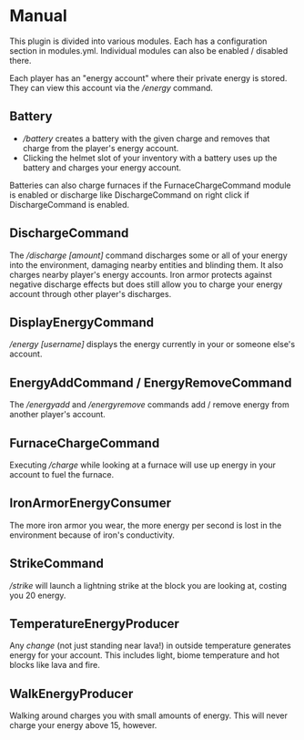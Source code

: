 Manual
======

This plugin is divided into various modules. Each has a configuration section in modules.yml. Individual modules can
also be enabled / disabled there.

Each player has an "energy account" where their private energy is stored. They can view this account via the */energy*
command.

Battery
-------

- */battery <charge>* creates a battery with the given charge and removes that charge from the player's energy account.
- Clicking the helmet slot of your inventory with a battery uses up the battery and charges your energy account.

Batteries can also charge furnaces if the FurnaceChargeCommand module is enabled or discharge like DischargeCommand on
right click if DischargeCommand is enabled.

DischargeCommand
----------------

The */discharge [amount]* command discharges some or all of your energy into the environment, damaging nearby entities
and blinding them. It also charges nearby player's energy accounts. Iron armor protects against negative discharge
effects but does still allow you to charge your energy account through other player's discharges.

DisplayEnergyCommand
--------------------

*/energy [username]* displays the energy currently in your or someone else's account.

EnergyAddCommand / EnergyRemoveCommand
--------------------------------------

The */energyadd <player> <amount>* and */energyremove <player> <amount>* commands add / remove energy from another
player's account.

FurnaceChargeCommand
--------------------

Executing */charge <amount>* while looking at a furnace will use up energy in your account to fuel the furnace.

IronArmorEnergyConsumer
-----------------------

The more iron armor you wear, the more energy per second is lost in the environment because of iron's conductivity.

StrikeCommand
-------------

*/strike* will launch a lightning strike at the block you are looking at, costing you 20 energy.

TemperatureEnergyProducer
-------------------------

Any *change* (not just standing near lava!) in outside temperature generates energy for your account. This includes
light, biome temperature and hot blocks like lava and fire.

WalkEnergyProducer
------------------

Walking around charges you with small amounts of energy. This will never charge your energy above 15, however.